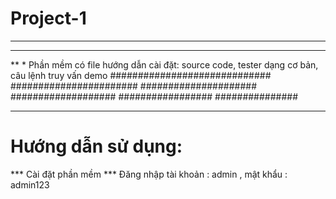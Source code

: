 # Project-1
*******
****
**
*
Phần mềm có file hướng dẫn cài đặt: source code, tester dạng cơ bản, câu lệnh truy vấn demo
#############################
#######################
#####################
###################
#################
###############
*************
# Hướng dẫn sử dụng:
*** Cài đặt phần mềm
*** Đăng nhập tài khoản : admin , mật khẩu : admin123
